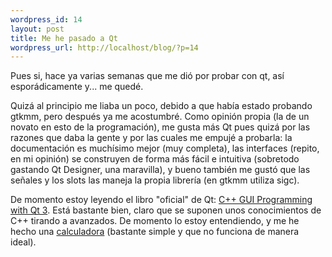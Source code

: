 ```yaml
--- 
wordpress_id: 14
layout: post
title: Me he pasado a Qt
wordpress_url: http://localhost/blog/?p=14
---
```

Pues si, hace ya varias semanas que me dió por probar con qt, así esporádicamente y... me quedé.

Quizá al principio me liaba un poco, debido a que había estado probando gtkmm, pero después ya me acostumbré. Como opinión propia (la de un novato en esto de la programación), me gusta más Qt pues quizá por las razones que daba la gente y por las cuales me empujé a probarla: la documentación es muchísimo mejor (muy completa), las interfaces (repito, en mi opinión) se construyen de forma más fácil e intuitiva (sobretodo gastando Qt Designer, una maravilla), y bueno también me gustó que las señales y los slots las maneja la propia librería (en gtkmm utiliza sigc).

De momento estoy leyendo el libro "oficial" de Qt: <a href="http://www.trolltech.com/products/qt/book.html">C++ GUI Programming with Qt 3</a>. Está bastante bien, claro que se suponen unos conocimientos de C++ tirando a avanzados. De momento lo estoy entendiendo, y me he hecho una <a href="/drawer/2005/06/bacal_source.tar.bz2">calculadora</a> (bastante simple y que no funciona de manera ideal).
